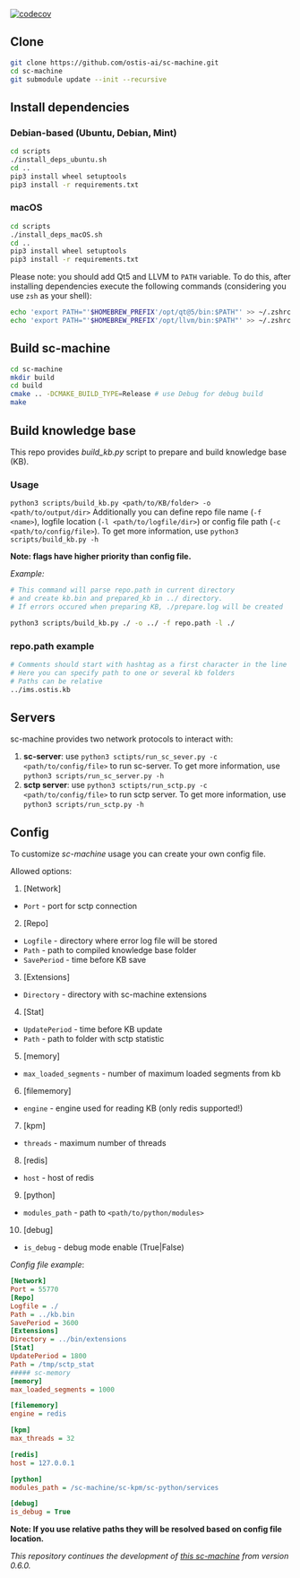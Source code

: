[![codecov](https://codecov.io/gh/ostis-ai/sc-machine/branch/main/graph/badge.svg?token=WU8O9Z1DNL)](https://codecov.io/gh/ostis-ai/sc-machine)

## Clone

```sh
git clone https://github.com/ostis-ai/sc-machine.git
cd sc-machine
git submodule update --init --recursive
```

## Install dependencies

### Debian-based (Ubuntu, Debian, Mint)

```sh
cd scripts
./install_deps_ubuntu.sh
cd ..
pip3 install wheel setuptools
pip3 install -r requirements.txt
```

### macOS
```sh
cd scripts
./install_deps_macOS.sh
cd ..
pip3 install wheel setuptools
pip3 install -r requirements.txt
```
Please note: you should add Qt5 and LLVM to `PATH` variable. To do this, after installing dependencies execute the following commands (considering you use `zsh` as your shell):
```sh
echo 'export PATH="'$HOMEBREW_PREFIX'/opt/qt@5/bin:$PATH"' >> ~/.zshrc
echo 'export PATH="'$HOMEBREW_PREFIX'/opt/llvm/bin:$PATH"' >> ~/.zshrc
```

## Build sc-machine
```sh
cd sc-machine
mkdir build
cd build
cmake .. -DCMAKE_BUILD_TYPE=Release # use Debug for debug build
make
```

## Build knowledge base

This repo provides *build_kb.py* script to prepare and build knowledge base (KB).

### Usage
`python3 scripts/build_kb.py <path/to/KB/folder> -o <path/to/output/dir>`
Additionally you can define repo file name (`-f <name>`), logfile location (`-l <path/to/logfile/dir>`) or config file path
(`-c <path/to/config/file>`).
To get more information, use `python3 scripts/build_kb.py -h`

**Note: flags have higher priority than config file.**

*Example:*
```sh
# This command will parse repo.path in current directory
# and create kb.bin and prepared_kb in ../ directory. 
# If errors occured when preparing KB, ./prepare.log will be created

python3 scripts/build_kb.py ./ -o ../ -f repo.path -l ./
```

### repo.path example
```sh
# Comments should start with hashtag as a first character in the line
# Here you can specify path to one or several kb folders
# Paths can be relative
../ims.ostis.kb
```

## Servers

sc-machine provides two network protocols to interact with:

1. **sc-server**: use `python3 sctipts/run_sc_sever.py -c <path/to/config/file>` to run sc-server.
  To get more information, use `python3 scripts/run_sc_server.py -h`
2. **sctp server**: use `python3 sctipts/run_sctp.py -c <path/to/config/file>` to run sctp server.
  To get more information, use `python3 scripts/run_sctp.py -h`

## Config

To customize *sc-machine* usage you can create your own config file.

Allowed options:
1. [Network]
  - `Port` - port for sctp connection
2. [Repo]
  - `Logfile` - directory where error log file will be stored
  - `Path` - path to compiled knowledge base folder
  - `SavePeriod` - time before KB save
3. [Extensions]
  - `Directory` - directory with sc-machine extensions
4. [Stat]
  - `UpdatePeriod` - time before KB update
  - `Path` - path to folder with sctp statistic
5. [memory]
  - `max_loaded_segments` - number of maximum loaded segments from kb
6. [filememory]
  - `engine` - engine used for reading KB (only redis supported!)
7. [kpm]
  - `threads` - maximum number of threads
8. [redis]
  - `host` - host of redis 
9. [python]
  - `modules_path` - path to `<path/to/python/modules>`
10. [debug]
  - `is_debug` - debug mode enable (True|False)

*Config file example*:
```ini
[Network]
Port = 55770
[Repo]
Logfile = ./
Path = ../kb.bin
SavePeriod = 3600
[Extensions]
Directory = ../bin/extensions
[Stat]
UpdatePeriod = 1800
Path = /tmp/sctp_stat
##### sc-memory
[memory]
max_loaded_segments = 1000

[filememory]
engine = redis

[kpm]
max_threads = 32

[redis]
host = 127.0.0.1

[python]
modules_path = /sc-machine/sc-kpm/sc-python/services

[debug]
is_debug = True
```

**Note: If you use relative paths they will be resolved based on config file location.**

*This repository continues the development of [this sc-machine](https://github.com/ostis-dev/sc-machine) from version 0.6.0.*
